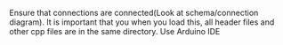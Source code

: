Ensure that connections are connected(Look at schema/connection diagram).
It is important that you when you load this, all header files and other cpp files are in the same directory. Use Arduino IDE 
